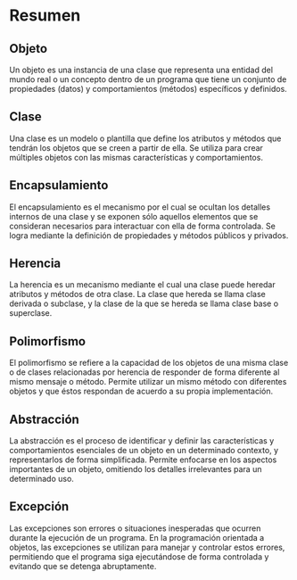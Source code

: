 # Resumen

## **Objeto**

Un objeto es una instancia de una clase que representa una entidad del mundo real o un concepto dentro de un programa que tiene un conjunto de propiedades (datos) y comportamientos (métodos) específicos y definidos.

## **Clase**

Una clase es un modelo o plantilla que define los atributos y métodos que tendrán los objetos que se creen a partir de ella. Se utiliza para crear múltiples objetos con las mismas características y comportamientos.

## **Encapsulamiento**

El encapsulamiento es el mecanismo por el cual se ocultan los detalles internos de una clase y se exponen sólo aquellos elementos que se consideran necesarios para interactuar con ella de forma controlada. Se logra mediante la definición de propiedades y métodos públicos y privados.

## **Herencia**

La herencia es un mecanismo mediante el cual una clase puede heredar atributos y métodos de otra clase. La clase que hereda se llama clase derivada o subclase, y la clase de la que se hereda se llama clase base o superclase.

## **Polimorfismo**

El polimorfismo se refiere a la capacidad de los objetos de una misma clase o de clases relacionadas por herencia de responder de forma diferente al mismo mensaje o método. Permite utilizar un mismo método con diferentes objetos y que éstos respondan de acuerdo a su propia implementación.

## **Abstracción**

La abstracción es el proceso de identificar y definir las características y comportamientos esenciales de un objeto en un determinado contexto, y representarlos de forma simplificada. Permite enfocarse en los aspectos importantes de un objeto, omitiendo los detalles irrelevantes para un determinado uso.

## **Excepción**

Las excepciones son errores o situaciones inesperadas que ocurren durante la ejecución de un programa. En la programación orientada a objetos, las excepciones se utilizan para manejar y controlar estos errores, permitiendo que el programa siga ejecutándose de forma controlada y evitando que se detenga abruptamente.